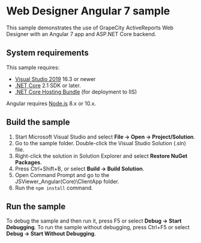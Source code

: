 # Web Designer Angular 7 sample

This sample demonstrates the use of GrapeCity ActiveReports Web Designer with an
Angular 7 app and ASP.NET Core backend.

## System requirements

This sample requires:
 * [Visual Studio 2019](https://visualstudio.microsoft.com/vs/) 16.3 or newer
 * [.NET Core](https://www.microsoft.com/net/download) 2.1 SDK or later.
 * [.NET Core Hosting Bundle](https://docs.microsoft.com/en-us/aspnet/core/host-and-deploy/iis/index?view=aspnetcore-2.1#install-the-net-core-hosting-bundle) (for deployment to IIS)

Angular requires [Node.js](https://nodejs.org) 8.x or 10.x.

## Build the sample

1. Start Microsoft Visual Studio and select **File → Open →
   Project/Solution**.
2. Go to the sample folder. Double-click the Visual Studio Solution (.sln) file.
3. Right-click the solution in Solution Explorer and select **Restore NuGet
   Packages**.
4. Press Ctrl+Shift+B, or select **Build → Build Solution**.
5. Open Command Prompt and go to the JSViewer_Angular(Core)\ClientApp folder.
6. Run the `npm install` command.

## Run the sample

To debug the sample and then run it, press F5 or select **Debug → Start
Debugging**. To run the sample without debugging, press Ctrl+F5 or select
**Debug → Start Without Debugging**.
